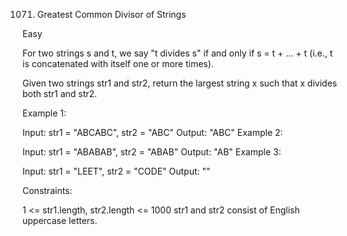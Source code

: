 1071. Greatest Common Divisor of Strings

Easy

For two strings s and t, we say "t divides s" if and only if s = t + ... + t (i.e., t is concatenated with itself one or more times).

Given two strings str1 and str2, return the largest string x such that x divides both str1 and str2.

 

Example 1:

Input: str1 = "ABCABC", str2 = "ABC"
Output: "ABC"
Example 2:

Input: str1 = "ABABAB", str2 = "ABAB"
Output: "AB"
Example 3:

Input: str1 = "LEET", str2 = "CODE"
Output: ""
 

Constraints:

1 <= str1.length, str2.length <= 1000
str1 and str2 consist of English uppercase letters.
